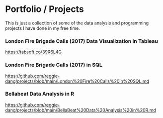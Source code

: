 # Portfolio / Projects

This is just a collection of some of the data analysis and programming projects I have done in my free time.

### London Fire Brigade Calls (2017) Data Visualization in Tableau
https://tabsoft.co/39R6L4G

### London Fire Brigade Calls (2017) in SQL
https://github.com/reggie-dang/projects/blob/main/London%20Fire%20Calls%20in%20SQL.md

### Bellabeat Data Analysis in R
https://github.com/reggie-dang/projects/blob/main/BellaBeat%20Data%20Analysis%20in%20R.md
